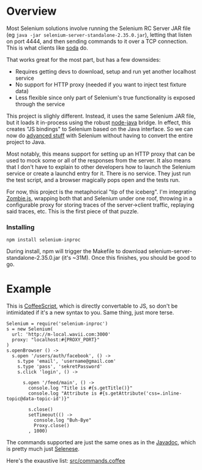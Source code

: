 # Overview

Most Selenium solutions involve running the Selenium RC Server JAR file (eg ```java -jar selenium-server-standalone-2.35.0.jar```), letting that listen on port 4444, and then sending commands to it over a TCP connection.  This is what clients like [soda](https://github.com/LearnBoost/soda) do.  

That works great for the most part, but has a few downsides: 

* Requires getting devs to download, setup and run yet another localhost service
* No support for HTTP proxy (needed if you want to inject test fixture data)
* Less flexible since only part of Selenium's true functionality is exposed through the service

This project is slighly different.  Instead, it uses the same Selenium JAR file, but it loads it in-process using the robust [node-java](https://github.com/nearinfinity/node-java) bridge.  In effect, this creates "JS bindings" to Selenium based on the Java interface.  So we can now do [advanced stuff](http://seleniumhq.org/docs/04_webdriver_advanced.html) with Selenium without having to convert the entire project to Java.

Most notably, this means support for setting up an HTTP proxy that can be used to mock some or all of the responses from the server.  It also means that I don't have to explain to other developers how to launch the Selenium service or create a launchd entry for it.  There is no service.  They just run the test script, and a browser magically pops open and the tests run.


For now, this project is the metaphorical "tip of the iceberg".  I'm integrating [Zombie.js](http://zombie.labnotes.org/), wrapping both that and Selenium under one roof, throwing in a configurable proxy for storing traces of the server->client traffic, replaying said traces, etc. This is the first piece of that puzzle.


### Installing

    npm install selenium-inproc

During install, npm will trigger the Makefile to download selenium-server-standalone-2.35.0.jar (it's ~31M).
Once this finishes, you should be good to go.


# Example

This is [CoffeeScript](http://coffeescript.org/), which is directly convertable to JS, so don't be intimidated if it's a new syntax to you. Same thing, just more terse.

    Selenium = require('selenium-inproc')
    s = new Selenium(
      url: 'http://m-local.wavii.com:3000'
      proxy: "localhost:#{PROXY_PORT}"
    )
    s.openBrowser () ->
      s.open '/users/auth/facebook', () ->
        s.type 'email', 'username@gmail.com'
        s.type 'pass', 'sekretPassword'
        s.click 'login', () ->

          s.open '/feed/main', () ->
            console.log "Title is #{s.getTitle()}"
            console.log "Attribute is #{s.getAttribute('css=.inline-topic@data-topic-id')}"

            s.close()
            setTimeout(() ->
              console.log "Buh-Bye"
              Proxy.close()
            , 1000)

The commands supported are just the same ones as in the [Javadoc](http://selenium.googlecode.com/svn/trunk/docs/api/java/com/thoughtworks/selenium/Selenium.html), which is pretty much just [Selenese](http://seleniumhq.org/docs/02_selenium_ide.html#selenium-commands-selenese).

Here's the exaustive list: [src/commands.coffee](https://github.com/ddopson/node-selenium-inproc/blob/master/src/commands.coffee)

